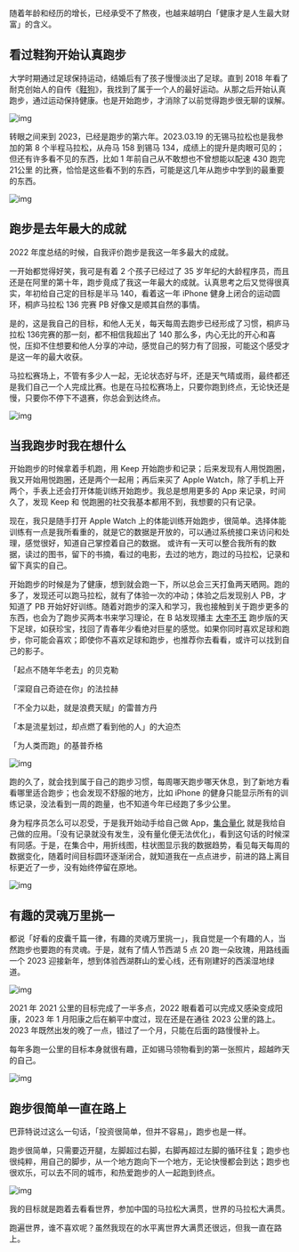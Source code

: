 
随着年龄和经历的增长，已经承受不了熬夜，也越来越明白「健康才是人生最大财富」的含义。

## 看过鞋狗开始认真跑步

大学时期通过足球保持运动，结婚后有了孩子慢慢淡出了足球。直到 2018 年看了耐克创始人的自传《[鞋狗](https://book.douban.com/subject/26860776/)》，我找到了属于一个人的最好运动。从那之后开始认真跑步，通过运动保持健康。也是开始跑步，才消除了以前觉得跑步很无聊的误解。

![img](https://cdn.nlark.com/yuque/0/2023/png/177619/1679556144516-7cdc2290-a43a-4d87-bd02-bb1cf31e6580.png)

转眼之间来到 2023，已经是跑步的第六年。2023.03.19 的无锡马拉松也是我参加的第 8 个半程马拉松，从舟马 158 到锡马 134，成绩上的提升是肉眼可见的；但还有许多看不见的东西，比如 1 年前自己从不敢想也不曾想能以配速 430 跑完 21公里 的比赛，恰恰是这些看不到的东西，可能是这几年从跑步中学到的最重要的东西。

![img](https://cdn.nlark.com/yuque/0/2023/png/177619/1679561173509-82860128-2854-4cc1-9e6c-0f0c97c718e1.png)

## 跑步是去年最大的成就

2022 年度总结的时候，自我评价跑步是我这一年多最大的成就。

一开始都觉得好笑，我可是有着 2 个孩子已经过了 35 岁年纪的大龄程序员，而且还是在阿里的第十年，跑步竟成了我这一年最大的成就。认真思考之后又觉得很真实，年初给自己定的目标是半马 140，看着这一年 iPhone 健身上闭合的运动圆环，桐庐马拉松 136 完赛 PB 好像又是顺其自然的事情。

是的，这是我自己的目标，和他人无关，每天每周去跑步已经形成了习惯，桐庐马拉松 136完赛的那一刻，都不相信我超出了 140 那么多，内心无比的开心和喜悦，压抑不住想要和他人分享的冲动，感觉自己的努力有了回报，可能这个感受才是这一年的最大收获。

马拉松赛场上，不管有多少人一起，无论状态好与坏，还是天气晴或雨，最终都还是我们自己一个人完成比赛。也是在马拉松赛场上，只要你跑到终点，无论快还是慢，只要你不停下不退赛，你总会到达终点。

![img](https://cdn.nlark.com/yuque/0/2023/jpeg/177619/1679556348352-1bfa1ab0-6239-4295-876d-b30d61544e09.jpeg)

## 当我跑步时我在想什么

开始跑步的时候拿着手机跑，用 Keep 开始跑步和记录；后来发现有人用悦跑圈，我又开始用悦跑圈，还是两个一起用；再后来买了 Apple Watch，除了手机上开两个，手表上还会打开体能训练开始跑步。我总是想用更多的 App 来记录，时间久了，发现 Keep 和 悦跑圈的社交我基本都用不到，我想要的只有记录。

现在，我只是随手打开 Apple Watch 上的体能训练开始跑步，很简单。选择体能训练有一点是我所看重的，就是它的数据是开放的，可以通过系统接口来访问和处理，感觉很好，知道自己掌控着自己的数据。 或许有一天可以整合我所有的数据，读过的图书，留下的书摘，看过的电影，去过的地方，跑过的马拉松，记录和留下真实的自己。

开始跑步的时候是为了健康，想到就会跑一下，所以总会三天打鱼两天晒网。跑的多了，发现还可以跑马拉松，就有了体验一次的冲动；体验之后发现别人 PB，才知道了 PB 开始好好训练。随着对跑步的深入和学习，我也接触到关于跑步更多的东西，也会为了跑步买两本书来学习理论，在 B 站发现播主 [大李不王](https://space.bilibili.com/497902760) 跑步版的天下足球，如获珍宝，找回了青春年少看绝对巨星的感觉。如果你同时喜欢足球和跑步，你可能会喜欢；即使你不喜欢足球和跑步，也推荐你去看看，或许可以找到自己的影子。

「起点不随年华老去」的贝克勒

「深窥自己奇迹在你」的法拉赫

「不全力以赴，就是浪费天赋」的雷普方丹

「本是流星划过，却点燃了看到他的人」的大迫杰

「为人类而跑」的基普乔格

![img](https://cdn.nlark.com/yuque/0/2023/png/177619/1679557118932-d1de9e0a-ab08-4e5b-b05e-c0669a802c5e.png)

跑的久了，就会找到属于自己的跑步习惯，每周哪天跑步哪天休息，到了新地方看看哪里适合跑步；也会发现不舒服的地方，比如 iPhone 的健身只能显示所有的训练记录，没法看到一周的跑量，也不知道今年已经跑了多少公里。

身为程序员怎么可以忍受，于是我开始动手给自己做 App，[集合量化](https://t.cmcn.me/app) 就是我给自己做的应用。「没有记录就没有发生，没有量化便无法优化」，看到这句话的时候深有同感。于是，在集合中，用折线图，柱状图显示我的数据趋势，看见每天每周的数据变化，随着时间目标圆环逐渐闭合，就知道我在一点点进步，前进的路上离目标更近了一步，没有始终停留在原地。

![img](https://cdn.nlark.com/yuque/0/2023/png/177619/1679554925576-a2426f6f-f4d1-4620-99bc-0b1439e52631.png)

## 有趣的灵魂万里挑一

都说「好看的皮囊千篇一律，有趣的灵魂万里挑一」，我自觉是一个有趣的人，当然跑步也要跑的有灵魂。于是，就有了情人节西湖 5 点 20 跑一朵玫瑰，用路线画一个 2023 迎接新年，想到体验西湖群山的爱心线，还有刚建好的西溪湿地绿道。

![img](https://cdn.nlark.com/yuque/0/2023/png/177619/1679556825155-b0d0fba9-d82e-4391-bec6-606e372285f1.png)

2021 年 2021 公里的目标完成了一半多点，2022 眼看着可以完成又感染变成阳康，2023 年 1 月阳康之后在躺平中度过，现在还是在通往 2023 公里的路上。2023 年既然出发的晚了一点，错过了一个月，只能在后面的路慢慢补上。

每年多跑一公里的目标本身就很有趣，正如锡马领物看到的第一张照片，超越昨天的自己。

![img](https://cdn.nlark.com/yuque/0/2023/png/177619/1679563844844-26426a84-6ac0-4723-aaee-272c76dff85b.png)

## 跑步很简单一直在路上

巴菲特说过这么一句话，「投资很简单，但并不容易」，跑步也是一样。

跑步很简单，只需要迈开腿，左脚超过右脚，右脚再超过左脚的循环往复；跑步也很纯粹，用自己的脚步，从一个地方跑向下一个地方，无论快慢都会到达；跑步也很欢乐，可以去不同的城市，和热爱跑步的人一起跑到终点。

![img](https://cdn.nlark.com/yuque/0/2023/png/177619/1679564695118-076d0413-1070-4f26-a05e-000e085babd7.png)

我的目标就是跑着去看看世界，参加中国的马拉松大满贯，世界的马拉松大满贯。

跑遍世界，谁不喜欢呢？虽然我现在的水平离世界大满贯还很远，但我一直在路上。